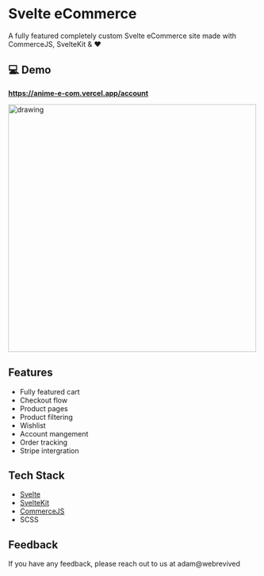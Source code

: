 
# Svelte eCommerce 

A fully featured completely custom Svelte eCommerce site made with CommerceJS, SvelteKit & ❤️




## 💻 Demo

**https://anime-e-com.vercel.app/account**

<img src="https://webrevived.s3.amazonaws.com/images/localhost3000+(1).jpg" alt="drawing" style="width:500px;"/>
<!-- ![Home Page Screenshot](https://webrevived.s3.amazonaws.com/images/MacBook+Pro+16.png) -->


## Features

- Fully featured cart
- Checkout flow
- Product pages
- Product filtering
- Wishlist
- Account mangement
- Order tracking
- Stripe intergration

## Tech Stack

- [Svelte](https://svelte.dev/)
- [SvelteKit](https://kit.svelte.dev/)
- [CommerceJS](https://commercejs.com/)
- SCSS 


## Feedback

If you have any feedback, please reach out to us at adam@webrevived

